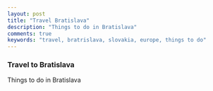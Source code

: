 ```yaml
---
layout: post
title: "Travel Bratislava"
description: "Things to do in Bratislava"
comments: true
keywords: "travel, bratrislava, slovakia, europe, things to do"
---
```


### Travel to Bratislava

Things to do in Bratislava